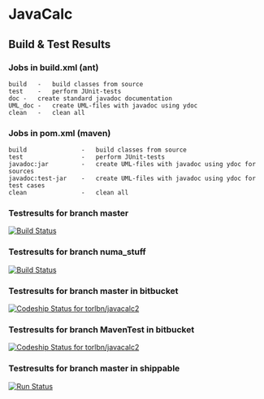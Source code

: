 # JavaCalc

## Build & Test Results

### Jobs in build.xml (ant)

```
build	-	build classes from source
test	-	perform JUnit-tests
doc	-	create standard javadoc documentation
UML_doc	-	create UML-files with javadoc using ydoc
clean	-	clean all
```

### Jobs in pom.xml (maven)

```
build				-	build classes from source
test				-	perform JUnit-tests
javadoc:jar			-	create UML-files with javadoc using ydoc for sources
javadoc:test-jar	-	create UML-files with javadoc using ydoc for test cases
clean				-	clean all
```

### Testresults for branch master
[![Build 
Status](https://travis-ci.org/TLoebner/JavaCalc.svg?branch=master)](https://travis-ci.org/TLoebner/JavaCalc)

### Testresults for branch numa_stuff
[![Build 
Status](https://travis-ci.org/TLoebner/JavaCalc.svg)](https://travis-ci.org/TLoebner/JavaCalc)

### Testresults for branch master in bitbucket
[![Codeship Status for torlbn/javacalc2](https://codeship.com/projects/69840880-e391-0133-541d-0ae7e6ad137a/status?branch=master)](https://codeship.com/projects/146027)

### Testresults for branch MavenTest in bitbucket
[![Codeship Status for torlbn/javacalc2](https://codeship.com/projects/69840880-e391-0133-541d-0ae7e6ad137a/status?branch=MavenTest)](https://codeship.com/projects/146027)

### Testresults for branch master in shippable
[![Run Status](https://api.shippable.com/projects/5710a13b2a8192902e1c1f69/badge?branch=master)](https://app.shippable.com/projects/5710a13b2a8192902e1c1f69)
